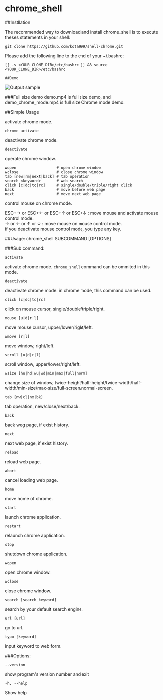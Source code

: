 # chrome_shell

##Instllation

The recommended way to download and install chrome_shell is to execute theses statements in your shell:

    git clone https://github.com/kota999/shell-chrome.git

Please add the following line to the end of your ~/.bashrc:

    [[ -s <YOUR_CLONE_DIR>/etc/bashrc ]] && source <YOUR_CLONE_DIR>/etc/bashrc

    ##Demo

![Output sample](https://github.com/kota999/chrome_shell/raw/master/short_demo_chrome_mode.gif)

###Full size demo
demo.mp4 is full size demo, and demo_chrome_mode.mp4 is full size Chrome mode demo.

##Simple Usage

activate chrome mode.

    chrome activate

deactivate chrome mode.

    deactivate

operate chrome window.

    wopen                  # open chrome window
    wclose                 # close chrome window
    tab [new|rm|next|back] # tab operation
    search <keyword>       # web search
    click [c|dc|tc|rc]     # single/double/triple/right click
    back                   # move before web page
    next                   # move next web page

control mouse on chrome mode.

ESC+→ or ESC+← or ESC+↑ or ESC+↓  : move mouse and activate mouse control mode.<br>
→ or ← or ↑ or ↓                  : move mouse on mouse control mode. <br>
if you deactivate mouse control mode, you type any key.

##Usage: chrome_shell SUBCOMMAND [OPTIONS]

###Sub command:

    activate

activate chrome mode. `chrome_shell` command can be ommited in this mode.

    deactivate

deactivate chrome mode. in chrome mode, this command can be used.

    click [c|dc|tc|rc]

click on mouse cursor, single/double/triple/right.

    mouse [u|d|r|l]

move mouse cursor, upper/lower/right/left.

    wmove [r|l]

move window, right/left.

    scroll [u|d|r|l]

scroll window, upper/lower/right/left.

    wsize [hu|hd|wu|wd|min|max|full|norm]

change size of window, twice-height/half-height/twice-width/half-width/min-size/max-size/full-screen/normal-screen.

    tab [nw|cl|nx|bk]

tab operation, new/close/next/back.

    back

back weg page, if exist history.

    next

next web page, if exist history.

    reload

reload web page.

    abort

cancel loading web page.

    home

move home of chrome.

    start

launch chrome application.

    restart

relaunch chrome application.

    stop

shutdown chrome application.

    wopen

open chrome window.

    wclose

close chrome window.

    search [search_keyword]

search by your default search engine.

    url [url]

go to url.

    typo [keyword]

input keyword to web form.

###Options:

    --version
show program's version number and exit

    -h, --help
Show help
